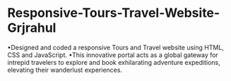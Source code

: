 # Responsive-Tours-Travel-Website-Grjrahul
•Designed and coded a responsive Tours and Travel website using HTML, CSS and JavaScript.
•This innovative portal acts as a global gateway for intrepid travelers to explore and book exhilarating adventure expeditions, elevating their wanderlust experiences.
